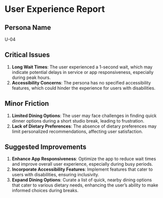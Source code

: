 # User Experience Report

## Persona Name
U-04

## Critical Issues
1. **Long Wait Times**: The user experienced a 1-second wait, which may indicate potential delays in service or app responsiveness, especially during peak hours.
2. **Accessibility Concerns**: The persona has no specified accessibility features, which could hinder the experience for users with disabilities.

## Minor Friction
1. **Limited Dining Options**: The user may face challenges in finding quick dinner options during a short studio break, leading to frustration.
2. **Lack of Dietary Preferences**: The absence of dietary preferences may limit personalized recommendations, affecting user satisfaction.

## Suggested Improvements
1. **Enhance App Responsiveness**: Optimize the app to reduce wait times and improve overall user experience, especially during busy periods.
2. **Incorporate Accessibility Features**: Implement features that cater to users with disabilities, ensuring inclusivity.
3. **Expand Dining Options**: Curate a list of quick, nearby dining options that cater to various dietary needs, enhancing the user’s ability to make informed choices during breaks.